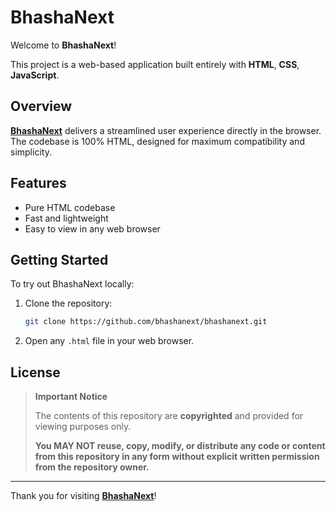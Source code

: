 # BhashaNext

Welcome to **BhashaNext**!

This project is a web-based application built entirely with **HTML**, **CSS**, **JavaScript**.

## Overview

**[BhashaNext](https://bhashanext.online/)** delivers a streamlined user experience directly in the browser. The codebase is 100% HTML, designed for maximum compatibility and simplicity.

## Features

- Pure HTML codebase
- Fast and lightweight
- Easy to view in any web browser

## Getting Started

To try out BhashaNext locally:

1. Clone the repository:
    ```bash
    git clone https://github.com/bhashanext/bhashanext.git
    ```
2. Open any `.html` file in your web browser.

## License

> **Important Notice**
>
> The contents of this repository are **copyrighted** and provided for viewing purposes only.
>
> **You MAY NOT reuse, copy, modify, or distribute any code or content from this repository in any form without explicit written permission from the repository owner.**

---

Thank you for visiting **[BhashaNext](https://bhashanext.online/)**!
